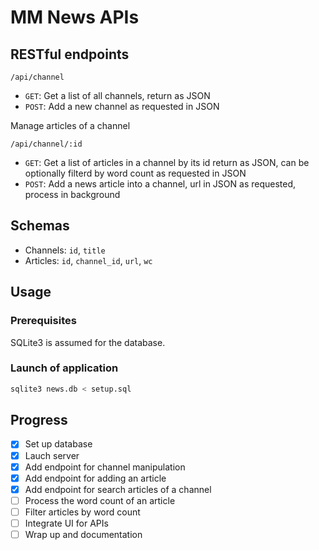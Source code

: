 # MM News APIs

## RESTful endpoints

`/api/channel`
- `GET`: Get a list of all channels, return as JSON
- `POST`: Add a new channel as requested in JSON

Manage articles of a channel

`/api/channel/:id`
- `GET`: Get a list of articles in a channel by its id return as JSON, can be optionally filterd by word count as requested in JSON
- `POST`: Add a news article into a channel, url in JSON as requested, process in background 

## Schemas

- Channels: `id`, `title`
- Articles: `id`, `channel_id`, `url`, `wc`

## Usage

### Prerequisites

SQLite3 is assumed for the database. 

### Launch of application

```bash
sqlite3 news.db < setup.sql
```

## Progress

- [x] Set up database
- [x] Lauch server
- [x] Add endpoint for channel manipulation
- [x] Add endpoint for adding an article
- [x] Add endpoint for search articles of a channel
- [ ] Process the word count of an article
- [ ] Filter articles by word count
- [ ] Integrate UI for APIs
- [ ] Wrap up and documentation
